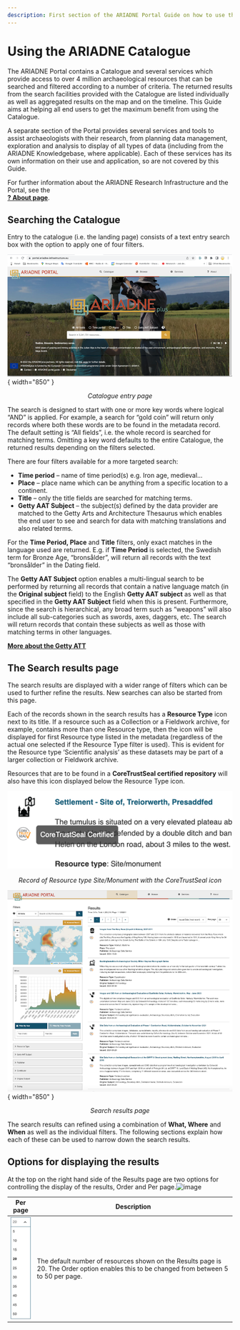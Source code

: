 ```yaml
---
description: First section of the ARIADNE Portal Guide on how to use the Catalogue - 4 basic search filters and the Search results page. 
---
```


# Using the ARIADNE Catalogue

The ARIADNE Portal contains a Catalogue and several services which provide access to over 4 million archaeological resources that can be searched and filtered according to a number of criteria. The returned results from the search facilities provided with the Catalogue are listed individually as well as aggregated results on the map and on the timeline. This Guide aims at helping all end users to get the maximum benefit from using the Catalogue.

A separate section of the Portal provides several services and tools to assist archaeologists with their research, from planning data management, exploration and analysis to display of all types of data (including from the ARIADNE Knowledgebase, where applicable). Each of these services has its own information on their use and application, so are not covered by this Guide.

For further information about the ARIADNE Research Infrastructure and the Portal, see the <BR> [**? About page**](https://portal.ariadne-infrastructure.eu/about).

## Searching the Catalogue
Entry to the catalogue (i.e. the landing page) consists of a text entry search box with the option to apply one of four filters. 

![Alt text](../assets/01-Landing-page-1000x542.png){ width="850" }
<p align=center><i>Catalogue entry page</i></p>

The search is designed to start with one or more key words where logical “AND” is applied. For example, a search for “gold coin” will return only records where both these words are to be found in the metadata record. The default setting is “All fields”, i.e. the whole record is searched for matching terms. Omitting a key word defaults to the entire Catalogue, the returned results depending on the filters selected.

There are four filters available for a more targeted search:

- **Time period** – name of time period(s) e.g. Iron age, medieval…
- **Place** – place name which can be anything from a specific location to a continent.
- **Title** – only the title fields are searched for matching terms.
- **Getty AAT Subject** – the subject(s) defined by the data provider are matched to the Getty Arts and Architecture Thesaurus which enables the end user to see and search for data with matching translations and also related terms.

For the **Time Period, Place** and **Title** filters, only exact matches in the language used are returned. E.g. if **Time Period** is selected, the Swedish term for Bronze Age, “bronsålder”, will return all records with the text “bronsålder” in the Dating field.

The **Getty AAT Subject** option enables a multi-lingual search to be performed by returning all records that contain a native language match (in the **Original subject** field) to the English **Getty AAT subject** as well as that specified in the **Getty AAT Subject** field when this is present. Furthermore, since the search is hierarchical, any broad term such as “weapons” will also include all sub-categories such as swords, axes, daggers, etc. The search will return records that contain these subjects as well as those with matching terms in other languages.

[**More about the Getty ATT**](https://www.getty.edu/research/tools/vocabularies/aat/about.html)

## The Search results page
The search results are displayed with a wider range of filters which can be used to further refine the results. New searches can also be started from this page. 

Each of the records shown in the search results has a **Resource Type** icon next to its title.
If a resource such as a Collection or a Fieldwork archive, for example, contains more than one Resource type, then the icon will be displayed for first Resource type listed in the metadata (regardless of the actual one selected if the Resource Type filter is used). This is evident for the Resource type ‘Scientific analysis’ as these datasets may be part of a larger collection or Fieldwork archive.

Resources that are to be found in a **CoreTrustSeal certified repository** will also have this icon displayed below the Resource Type icon.

![Alt text](../assets/28-Resource_icons.png)
<p align=center><i>Record of Resource type Site/Monument with the CoreTrustSeal icon</i></p>

![Alt text](../assets/02-Search_results_page.png){ width="850" }
<p align=center><i>Search results page</i></p>

The search results can refined using a combination of **What, Where** and **When** as well as the individual filters. The following sections explain how each of these can be used to narrow down the search results.

## Options for displaying the results
At the top on the right hand side of the Results page are two options for controlling the display of the results, Order and Per page.![image](https://github.com/user-attachments/assets/47d72fb7-8a64-4bd3-aa2d-4868f989e3a6)

| Per page | Description |
| ------------- | ----------- |
| ![Alt text](../assets/30-Per_page.png) | The default number of resources shown on the Results page is 20. The Order option enables this to be changed from between 5 to 50 per page. |
